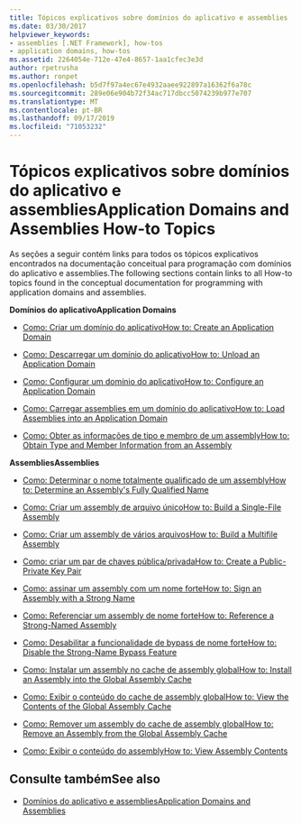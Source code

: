 ```yaml
---
title: Tópicos explicativos sobre domínios do aplicativo e assemblies
ms.date: 03/30/2017
helpviewer_keywords:
- assemblies [.NET Framework], how-tos
- application domains, how-tos
ms.assetid: 2264054e-712e-47e4-8657-1aa1cfec3e3d
author: rpetrusha
ms.author: ronpet
ms.openlocfilehash: b5d7f97a4ec67e4932aaee922897a16362f6a78c
ms.sourcegitcommit: 289e06e904b72f34ac717dbcc5074239b977e707
ms.translationtype: MT
ms.contentlocale: pt-BR
ms.lasthandoff: 09/17/2019
ms.locfileid: "71053232"
---
```

# <a name="application-domains-and-assemblies-how-to-topics"></a><span data-ttu-id="6f5ac-102">Tópicos explicativos sobre domínios do aplicativo e assemblies</span><span class="sxs-lookup"><span data-stu-id="6f5ac-102">Application Domains and Assemblies How-to Topics</span></span>
<span data-ttu-id="6f5ac-103">As seções a seguir contém links para todos os tópicos explicativos encontrados na documentação conceitual para programação com domínios do aplicativo e assemblies.</span><span class="sxs-lookup"><span data-stu-id="6f5ac-103">The following sections contain links to all How-to topics found in the conceptual documentation for programming with application domains and assemblies.</span></span>  
  
 <span data-ttu-id="6f5ac-104">**Domínios do aplicativo**</span><span class="sxs-lookup"><span data-stu-id="6f5ac-104">**Application Domains**</span></span>  
  
- [<span data-ttu-id="6f5ac-105">Como: Criar um domínio do aplicativo</span><span class="sxs-lookup"><span data-stu-id="6f5ac-105">How to: Create an Application Domain</span></span>](how-to-create-an-application-domain.md)  
  
- [<span data-ttu-id="6f5ac-106">Como: Descarregar um domínio do aplicativo</span><span class="sxs-lookup"><span data-stu-id="6f5ac-106">How to: Unload an Application Domain</span></span>](how-to-unload-an-application-domain.md)  
  
- [<span data-ttu-id="6f5ac-107">Como: Configurar um domínio do aplicativo</span><span class="sxs-lookup"><span data-stu-id="6f5ac-107">How to: Configure an Application Domain</span></span>](how-to-configure-an-application-domain.md)  
  
- [<span data-ttu-id="6f5ac-108">Como: Carregar assemblies em um domínio do aplicativo</span><span class="sxs-lookup"><span data-stu-id="6f5ac-108">How to: Load Assemblies into an Application Domain</span></span>](how-to-load-assemblies-into-an-application-domain.md)  
  
- [<span data-ttu-id="6f5ac-109">Como: Obter as informações de tipo e membro de um assembly</span><span class="sxs-lookup"><span data-stu-id="6f5ac-109">How to: Obtain Type and Member Information from an Assembly</span></span>](../reflection-and-codedom/get-type-member-information.md)  
  
 <span data-ttu-id="6f5ac-110">**Assemblies**</span><span class="sxs-lookup"><span data-stu-id="6f5ac-110">**Assemblies**</span></span>  
  
- [<span data-ttu-id="6f5ac-111">Como: Determinar o nome totalmente qualificado de um assembly</span><span class="sxs-lookup"><span data-stu-id="6f5ac-111">How to: Determine an Assembly's Fully Qualified Name</span></span>](../../standard/assembly/find-fully-qualified-name.md)  
  
- [<span data-ttu-id="6f5ac-112">Como: Criar um assembly de arquivo único</span><span class="sxs-lookup"><span data-stu-id="6f5ac-112">How to: Build a Single-File Assembly</span></span>](build-single-file-assembly.md)  
  
- [<span data-ttu-id="6f5ac-113">Como: Criar um assembly de vários arquivos</span><span class="sxs-lookup"><span data-stu-id="6f5ac-113">How to: Build a Multifile Assembly</span></span>](build-multifile-assembly.md)  
  
- [<span data-ttu-id="6f5ac-114">Como: criar um par de chaves pública/privada</span><span class="sxs-lookup"><span data-stu-id="6f5ac-114">How to: Create a Public-Private Key Pair</span></span>](../../standard/assembly/create-public-private-key-pair.md)  
  
- [<span data-ttu-id="6f5ac-115">Como: assinar um assembly com um nome forte</span><span class="sxs-lookup"><span data-stu-id="6f5ac-115">How to: Sign an Assembly with a Strong Name</span></span>](../../standard/assembly/sign-strong-name.md)  
  
- [<span data-ttu-id="6f5ac-116">Como: Referenciar um assembly de nome forte</span><span class="sxs-lookup"><span data-stu-id="6f5ac-116">How to: Reference a Strong-Named Assembly</span></span>](../../standard/assembly/reference-strong-named.md)  
  
- [<span data-ttu-id="6f5ac-117">Como: Desabilitar a funcionalidade de bypass de nome forte</span><span class="sxs-lookup"><span data-stu-id="6f5ac-117">How to: Disable the Strong-Name Bypass Feature</span></span>](../../standard/assembly/disable-strong-name-bypass-feature.md)  
  
- [<span data-ttu-id="6f5ac-118">Como: Instalar um assembly no cache de assembly global</span><span class="sxs-lookup"><span data-stu-id="6f5ac-118">How to: Install an Assembly into the Global Assembly Cache</span></span>](install-assembly-into-gac.md)  
  
- [<span data-ttu-id="6f5ac-119">Como: Exibir o conteúdo do cache de assembly global</span><span class="sxs-lookup"><span data-stu-id="6f5ac-119">How to: View the Contents of the Global Assembly Cache</span></span>](how-to-view-the-contents-of-the-gac.md)  
  
- [<span data-ttu-id="6f5ac-120">Como: Remover um assembly do cache de assembly global</span><span class="sxs-lookup"><span data-stu-id="6f5ac-120">How to: Remove an Assembly from the Global Assembly Cache</span></span>](how-to-remove-an-assembly-from-the-gac.md)  
  
- [<span data-ttu-id="6f5ac-121">Como: Exibir o conteúdo do assembly</span><span class="sxs-lookup"><span data-stu-id="6f5ac-121">How to: View Assembly Contents</span></span>](../../standard/assembly/view-contents.md)  
  
## <a name="see-also"></a><span data-ttu-id="6f5ac-122">Consulte também</span><span class="sxs-lookup"><span data-stu-id="6f5ac-122">See also</span></span>

- [<span data-ttu-id="6f5ac-123">Domínios do aplicativo e assemblies</span><span class="sxs-lookup"><span data-stu-id="6f5ac-123">Application Domains and Assemblies</span></span>](index.md)
